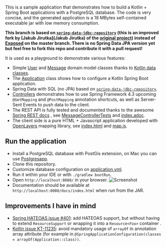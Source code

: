 This is a sample application that demonstrates how to build a Kotlin + Spring Boot applications with a PostgreSQL database.
The code is very concise, and the generated application is a 18 MBytes self-contained executable jar with low memory consumption.

**This branch is based on [`spring-data-jdbc-repository`](https://github.com/jirutka/spring-data-jdbc-repository/)
(this is an improved fork by [Jakub Jirutka](Jakub Jirutka) of the [original project](https://github.com/nurkiewicz/spring-data-jdbc-repository))
instead of [Exposed](https://github.com/JetBrains/Exposed) on the master branch. There is no Spring Data JPA version yet but
feel free to fork this repo and contribute it with a pull request!**

It is used as a playground to demonstrate various features:
 - Simple [User](https://github.com/sdeleuze/geospatial-messenger/blob/master/src/main/kotlin/io/spring/messenger/domain/User.kt)
   and [Message](https://github.com/sdeleuze/geospatial-messenger/blob/master/src/main/kotlin/io/spring/messenger/domain/Message.kt)
   domain model classes thanks to [Kotlin data classes](https://kotlinlang.org/docs/reference/data-classes.html).
 - The [Application](https://github.com/sdeleuze/geospatial-messenger/blob/master/src/main/kotlin/io/spring/messenger/Application.kt)
   class shows how to configure a Kotlin Spring Boot application. 
 - Spring Data with SQL (no JPA) based on [`spring-data-jdbc-repository`](https://github.com/jirutka/spring-data-jdbc-repository/).
 - [Controllers](https://github.com/sdeleuze/geospatial-messenger/blob/master/src/main/kotlin/io/spring/messenger/web/MessageController.kt)
   demonstrates how to use Spring Framework 4.3 upcoming `@GetMapping` and `@PostMapping` annotation shortcuts, as well as Server-Sent Events
   to push data to the client.
 - The REST API is fully tested and documented thanks to the awesome [Spring REST docs](http://projects.spring.io/spring-restdocs/)
   , see [MessageControllerTests](https://github.com/sdeleuze/geospatial-messenger/blob/master/src/test/kotlin/io/spring/messenger/MessageControllerTests.kt)
   and [index.adoc](https://github.com/sdeleuze/geospatial-messenger/blob/master/src/main/asciidoc/index.adoc).
 - The client side is a pure HTML + Javascript application developed with [OpenLayers](http://openlayers.org) mapping library, see
   [index.html](https://github.com/sdeleuze/geospatial-messenger/blob/master/src/main/resources/static/index.html)
   and [map.js](https://github.com/sdeleuze/geospatial-messenger/blob/master/src/main/resources/static/map.js).
     
## Run the application

 - Install a PostgreSQL database with PostGis extension, on Mac you can use [Postgresapp](http://postgresapp.com/).
 - Clone this repository.
 - Customize database configuration on [application.yml](https://github.com/sdeleuze/geospatial-messenger/blob/master/src/main/resources/application.yml).
 - Run it within your IDE or with `./gradlew bootRun`.
 - Open `http://localhost:8080/` in your browser.
![Screenshot](/screenshot.png?raw=true)
 - Documentation should be available at `http://localhost:8080/docs/index.html` when run from the JAR.

 
## Improvements I have in mind
 - [Spring HATEOAS issue #401](https://github.com/spring-projects/spring-hateoas/issues/401): add HATEOAS support, but without having to extend
   `ResourceSupport` or wrapping it into a `Resource<Foo>` container .
 - [Kotlin issue KT-11235](https://youtrack.jetbrains.com/issue/KT-11235): avoid mandatory usage of `arrayOf` in annotation array attribute
   (for example in `@SpringApplicationConfiguration(classes = arrayOf(Application::class))`.
